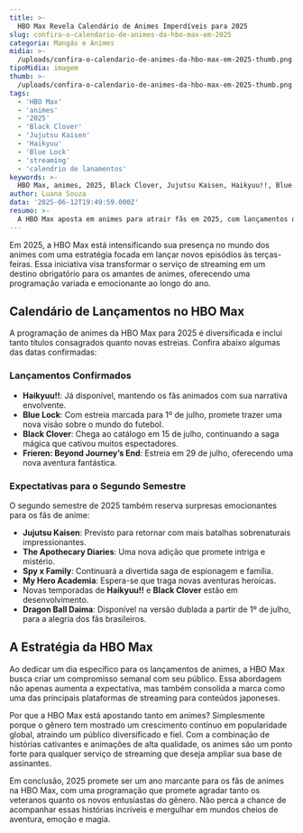 ```yaml
---
title: >-
  HBO Max Revela Calendário de Animes Imperdíveis para 2025
slug: confira-o-calendario-de-animes-da-hbo-max-em-2025
categoria: Mangás e Animes
midia: >-
  /uploads/confira-o-calendario-de-animes-da-hbo-max-em-2025-thumb.png
tipoMidia: imagem
thumb: >-
  /uploads/confira-o-calendario-de-animes-da-hbo-max-em-2025-thumb.png
tags:
  - 'HBO Max'
  - 'animes'
  - '2025'
  - 'Black Clover'
  - 'Jujutsu Kaisen'
  - 'Haikyuu'
  - 'Blue Lock'
  - 'streaming'
  - 'calendrio de lanamentos'
keywords: >-
  HBO Max, animes, 2025, Black Clover, Jujutsu Kaisen, Haikyuu!!, Blue Lock, streaming, calendário de lançamentos
author: Luana Souza
data: '2025-06-12T19:49:59.000Z'
resumo: >-
  A HBO Max aposta em animes para atrair fãs em 2025, com lançamentos de títulos populares como Black Clover e Jujutsu Kaisen. As terças-feiras serão dedicadas a essas séries no streaming, prometendo uma experiência única para os espectadores.
---
```


Em 2025, a HBO Max está intensificando sua presença no mundo dos animes com uma estratégia focada em lançar novos episódios às terças-feiras. Essa iniciativa visa transformar o serviço de streaming em um destino obrigatório para os amantes de animes, oferecendo uma programação variada e emocionante ao longo do ano.

## Calendário de Lançamentos no HBO Max

A programação de animes da HBO Max para 2025 é diversificada e inclui tanto títulos consagrados quanto novas estreias. Confira abaixo algumas das datas confirmadas:

### Lançamentos Confirmados

- **Haikyuu!!**: Já disponível, mantendo os fãs animados com sua narrativa envolvente.
- **Blue Lock**: Com estreia marcada para 1º de julho, promete trazer uma nova visão sobre o mundo do futebol.
- **Black Clover**: Chega ao catálogo em 15 de julho, continuando a saga mágica que cativou muitos espectadores.
- **Frieren: Beyond Journey’s End**: Estreia em 29 de julho, oferecendo uma nova aventura fantástica.

### Expectativas para o Segundo Semestre

O segundo semestre de 2025 também reserva surpresas emocionantes para os fãs de anime:

- **Jujutsu Kaisen**: Previsto para retornar com mais batalhas sobrenaturais impressionantes.
- **The Apothecary Diaries**: Uma nova adição que promete intriga e mistério.
- **Spy x Family**: Continuará a divertida saga de espionagem e família.
- **My Hero Academia**: Espera-se que traga novas aventuras heroicas.
- Novas temporadas de **Haikyuu!!** e **Black Clover** estão em desenvolvimento.
- **Dragon Ball Daima**: Disponível na versão dublada a partir de 1º de julho, para a alegria dos fãs brasileiros.

## A Estratégia da HBO Max

Ao dedicar um dia específico para os lançamentos de animes, a HBO Max busca criar um compromisso semanal com seu público. Essa abordagem não apenas aumenta a expectativa, mas também consolida a marca como uma das principais plataformas de streaming para conteúdos japoneses.

Por que a HBO Max está apostando tanto em animes? Simplesmente porque o gênero tem mostrado um crescimento contínuo em popularidade global, atraindo um público diversificado e fiel. Com a combinação de histórias cativantes e animações de alta qualidade, os animes são um ponto forte para qualquer serviço de streaming que deseja ampliar sua base de assinantes.

Em conclusão, 2025 promete ser um ano marcante para os fãs de animes na HBO Max, com uma programação que promete agradar tanto os veteranos quanto os novos entusiastas do gênero. Não perca a chance de acompanhar essas histórias incríveis e mergulhar em mundos cheios de aventura, emoção e magia.